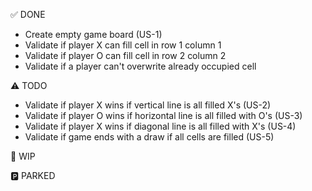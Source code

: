 ✅ DONE
- Create empty game board (US-1)
- Validate if player X can fill cell in row 1 column 1
- Validate if player O can fill cell in row 2 column 2
- Validate if a player can't overwrite already occupied cell

⚠️ TODO
- Validate if player X wins if vertical line is all filled X's (US-2)
- Validate if player O wins if horizontal line is all filled with O's (US-3)
- Validate if player X wins if diagonal line is all filled with X's (US-4)
- Validate if game ends with a draw if all cells are filled (US-5)

🚧 WIP

🅿️ PARKED
